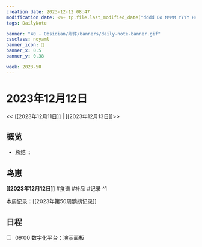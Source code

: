 ```yaml
---
creation date: 2023-12-12 08:47
modification date: <%+ tp.file.last_modified_date("dddd Do MMMM YYYY HH:mm:ss") %>
tags: DailyNote

banner: "40 - Obsidian/附件/banners/daily-note-banner.gif"
cssclass: noyaml
banner_icon: 💌
banner_x: 0.5
banner_y: 0.38

week: 2023-50
---
```


# 2023年12月12日

<< [[2023年12月11日]] | [[2023年12月13日]]>>


## 概览
- 总结 :: 
## 鸟崽
**[[2023年12月12日]]**
#食谱 
#补品 
#记录 
^1

本周记录：[[2023年第50周鹦鹉记录]]

## 日程

- [ ] 09:00 数字化平台：演示面板

